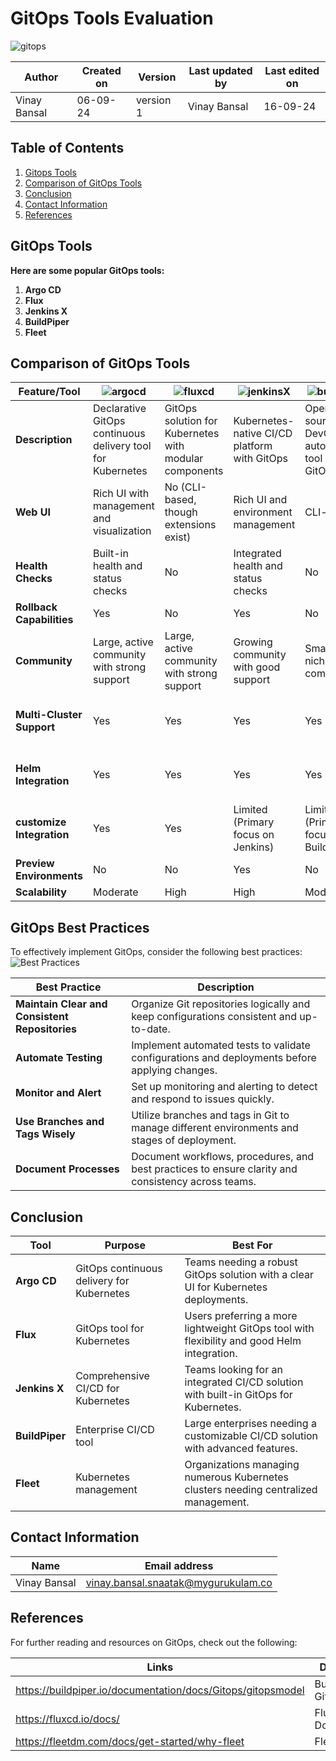 # GitOps Tools Evaluation
![gitops](https://github.com/user-attachments/assets/791f74c2-ebbd-446e-802b-0fd6d1b6ae6c)

  | Author        | Created on | Version | Last updated by | Last edited on |
  |-------------|---------|-------------|-------------|---------|
  | Vinay Bansal | 06-09-24 | version 1 | Vinay Bansal | 16-09-24 |

## Table of Contents

1. [Gitops Tools](#gitops-tools)
2. [Comparison of GitOps Tools](#comparison-of-gitops-tools)
3. [Conclusion](#conclusion)
4. [Contact Information](#contact-information)
5. [References](#references)


## GitOps Tools

**Here are some popular GitOps tools:**

1. **Argo CD**
2. **Flux**
3. **Jenkins X**
4. **BuildPiper**
5. **Fleet**

## Comparison of GitOps Tools

| Feature/Tool  |![argocd](https://github.com/user-attachments/assets/d5e20c38-a20d-4df3-8531-0d2c9b4ca4ee)| ![fluxcd](https://github.com/user-attachments/assets/df069006-aa4b-4205-a36d-1b74fc450703)| ![jenkinsX](https://github.com/user-attachments/assets/328aa54f-66b8-4dc2-87d7-16226aaf62c5)| ![buildpiper](https://github.com/user-attachments/assets/48cc8c42-05e2-484d-a458-572eabfbce03)| ![Fleet](https://github.com/user-attachments/assets/838199bb-91f5-474b-b3b0-f510dd315906)|
|----------------------------|-----------------------------|-------------------------------|------------------------------|----------------------------|-------------------------------|
| **Description** | Declarative GitOps continuous delivery tool for Kubernetes | GitOps solution for Kubernetes with modular components | Kubernetes-native CI/CD platform with GitOps | Open-source DevOps automation tool with GitOps | GitOps tool designed for large-scale Kubernetes deployments |                              |
| **Web UI**    | Rich UI with management and visualization | No (CLI-based, though extensions exist) | Rich UI and environment management   | CLI-based                        | CLI-based                        |
| **Health Checks** | Built-in health and status checks | No     | Integrated health and status checks  | No    | No     |
| **Rollback Capabilities** | Yes                                  | No        | Yes                                  | No | No            |
| **Community**        | Large, active community with strong support | Large, active community with strong support | Growing community with good support | Smaller, niche community               | Emerging community with growing support |
| **Multi-Cluster Support** | Yes                                  | Yes                                  | Yes                                  | Yes                                  | Designed for large-scale multi-cluster management |
| **Helm Integration** | Yes                                  | Yes                                  | Yes                                  | Yes                                  | Limited (Focus on large-scale management) |
| **customize Integration** | Yes                                  | Yes                                  | Limited (Primary focus on Jenkins)   | Limited (Primary focus on Build/Deploy) | Limited (Primary focus on scale)      |
| **Preview Environments** | No                                   | No                                   | Yes                                  | No                                   | No                                   |
| **Scalability** | Moderate                              | High                                 | High                                 | Moderate                              | Very High                             |


## GitOps Best Practices
To effectively implement GitOps, consider the following best practices:
![Best Practices](https://github.com/user-attachments/assets/23584660-b0b5-48dd-b2bd-94e6249d93bd)


| **Best Practice** | **Description** |
|------------------------------------|--------------------------------------------------------------------------------------------------------------------|
| **Maintain Clear and Consistent Repositories** | Organize Git repositories logically and keep configurations consistent and up-to-date. |
| **Automate Testing** | Implement automated tests to validate configurations and deployments before applying changes. |
| **Monitor and Alert** | Set up monitoring and alerting to detect and respond to issues quickly. |
| **Use Branches and Tags Wisely** | Utilize branches and tags in Git to manage different environments and stages of deployment. |
| **Document Processes** | Document workflows, procedures, and best practices to ensure clarity and consistency across teams. |

## Conclusion
| **Tool**       | **Purpose**                             | **Best For**                                                                 |
|----------------|-----------------------------------------|--------------------------------------------------------------------------------|
| **Argo CD**    | GitOps continuous delivery for Kubernetes | Teams needing a robust GitOps solution with a clear UI for Kubernetes deployments. |
| **Flux**       | GitOps tool for Kubernetes               | Users preferring a more lightweight GitOps tool with flexibility and good Helm integration. |
| **Jenkins X**  | Comprehensive CI/CD for Kubernetes       | Teams looking for an integrated CI/CD solution with built-in GitOps for Kubernetes. |
| **BuildPiper** | Enterprise CI/CD tool                    | Large enterprises needing a customizable CI/CD solution with advanced features. |
| **Fleet**      | Kubernetes management                    | Organizations managing numerous Kubernetes clusters needing centralized management. |

## Contact Information

| Name | Email address|
|------|---------------------|
| Vinay Bansal | vinay.bansal.snaatak@mygurukulam.co |

## References
For further reading and resources on GitOps, check out the following:

| Links | Descriptions|
|------|---------------------|
| https://buildpiper.io/documentation/docs/Gitops/gitopsmodel | BuildPiper Gitops |
| https://fluxcd.io/docs/ | Flux Documentation |
| https://fleetdm.com/docs/get-started/why-fleet | Fleet |
